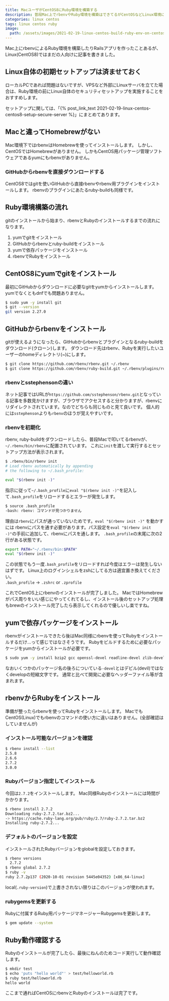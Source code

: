 ```yaml
---
title: MacユーザがCentOS8にRuby環境を構築する
description: 普段Mac上でrbenvやRuby環境を構築はできてるがCentOSなどLinux環境には構築したことがない人向けにCentOS8上にrbenvとRuby環境を構築する手順を説明します。
categories: linux centos
tags: linux centos ruby
image:
  path: /assets/images/2021-02-19-linux-centos-build-ruby-env-on-centos/eyecatch.png
---
```

Mac上にrbenvによるRuby環境を構築したりRailsアプリを作ったことあるが、Linux(CentOS8)ではまだの人向けに記事を書きました。

## Linux自体の初期セットアップは済ませておく
ローカルPCであれば問題はないですが、VPSなど外部にLinuxサーバを立てた場合は、Ruby環境の前にLinux自体のセキュリティセットアップを実施することをおすすめします。

セットアップに関しては、「{% post_link_text 2021-02-19-linux-centos-centos8-setup-secure-server %}」にまとめてあります。

## Macと違ってHomebrewがない
Mac環境下ではrbenvはHomebrewを使ってインストールします。
しかし、CentOSではHomebrewがありません。
しかもCentOS用パッケージ管理ソフトウェアであるyumにもrbenvがありません。

### GitHubからrbenvを直接ダウンロードする
CentOS8ではgitを使いGitHubから直接rbenvやrbenv用プラグインをインストールします。
rbenvのプラグインにあたるruby-buildも同様です。

## Ruby環境構築の流れ
gitのインストールから始まり、rbenvとRubyのインストールするまでの流れになります。

1. yumでgitをインストール
1. GitHubからrbenvとruby-buildをインストール
1. yumで依存パッケージをインストール
1. rbenvでRubyをインストール

## CentOS8にyumでgitをインストール
最初にGitHubからダウンロードに必要なgitをyumからインストールします。yumでなくともdnfでも問題ありません。
```sh
$ sudo yum -y install git
$ git --version
git version 2.27.0
```

## GitHubからrbenvをインストール
gitが使えるようになったら、GitHubからrbenvとプラグインとなるruby-buildをダウンロード(クローン)します。
ダウンロード先はrbenv、Rubyを実行したいユーザーのhomeディレクトリ(~)にします。
```sh
$ git clone https://github.com/rbenv/rbenv.git ~/.rbenv
$ git clone https://github.com/rbenv/ruby-build.git ~/.rbenv/plugins/ruby-build
```

### rbenvとsstephensonの違い
ネット記事ではURLが`https://github.com/sstephenson/rbenv.git`となっている記事を多数見かけますが、ブラウザでアクセスすると分かりますが、rbenvにリダイレクトされています。なのでどちらも同じものと見て良いです。
個人的には`sstephenson`よりも`rbenv`のほうが覚えやすいです。

### rbenvを初期化
rbenv, ruby-buildをダウンロードしたら、普段Macで叩いてるrbenvが、`~/.rbenv/bin/rbenv`に配置されています。
これに`init`を渡して実行するとセットアップ方法が表示されます。

```sh
$ .rbenv/bin/rbenv init
# Load rbenv automatically by appending
# the following to ~/.bash_profile:

eval "$(rbenv init -)"
```

指示に従って`~/.bash_profile`に`eval "$(rbenv init -)"`を記入して`.bash_profile`をリロードするとエラーが発生します。

```sh
$ source .bash_profile
-bash: rbenv: コマンドが見つかりません
```

理由は`rbenv`にパスが通っていないためです。`eval "$(rbenv init -)"` を動かすには rbenvにパスを通す必要があります。パス設定を`eval "$(rbenv init -)"`の手前に追加して、rbenvにパスを通します。
`.bash_profile`の末尾に次の2行がある状態です。

```sh
export PATH="~/.rbenv/bin:$PATH"
eval "$(rbenv init -)"
```

この状態でもう一度`.bash_profile`をリロードすれば今度はエラーは発生しないはずです。
Linux上のログインシェルをzshにしてる方は適宜置き換えてください。  
`.bash_profile` → `.zshrc` or `.zprofile`

これでCentOS上にrbenvのインストールが完了しました。
MacではHomebrewがパス周りをいい感じにやってくれてるし、インストール後のセットアップ処理もbrewのインストール完了したら表示してくれるので優しいし楽ですね。

## yumで依存パッケージをインストール
rbenvがインストールできたら後はMac同様にrbenvを使ってRubyをインストールするだけ…って感じではなさそうです。
Rubyをビルドするために必要なパッケージをyumからインストールが必要です。

```sh
$ sudo yum -y install bzip2 gcc openssl-devel readline-devel zlib-devel
```

なおいくつかのパッケージ名の後ろについている`-devel`とはデビル(devil)ではなくdevelopの短縮文字です。
通常と比べて開発に必要なヘッダーファイル等が含まれます。

## rbenvからRubyをインストール
準備が整ったらrbenvを使ってRubyをインストールします。
MacでもCentOS(Linux)でもrbenvのコマンドの使い方に違いはありません。(全部確認はしていませんが)

### インストール可能なバージョンを確認

```sh
$ rbenv install --list
2.5.8
2.6.6
2.7.2
3.0.0
```

### Rubyバージョン指定してインストール
今回は`2.7.2`をインストールします。
Mac同様Rubyのインストールには時間がかかります。

```sh
$ rbenv install 2.7.2
Downloading ruby-2.7.2.tar.bz2...
-> https://cache.ruby-lang.org/pub/ruby/2.7/ruby-2.7.2.tar.bz2
Installing ruby-2.7.2...
```

### デフォルトのバージョンを設定
インストールされたRubyバージョンをglobalを設定しておきます。

```sh
$ rbenv versions
  2.7.2
$ rbenv global 2.7.2
$ ruby -v
ruby 2.7.2p137 (2020-10-01 revision 5445e04352) [x86_64-linux]
```

local(`.ruby-version`)で上書きされない限りはこのバージョンが使われます。

### rubygemsを更新する
Rubyに付属するRuby用パッケージマネージャーRubygemsを更新します。

```sh
$ gem update --system
```

## Ruby動作確認する
Rubyのインストールが完了したら、最後にねんのためコード実行して動作確認します。

```sh
$ mkdir test
$ echo 'puts "hello world"' > test/helloworld.rb
$ ruby test/helloworld.rb
hello world
```

ここまで通ればCentOSにrbenvとRubyのインストールは完了です。
